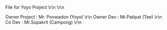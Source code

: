 File for Yoyo Project \r\n \r\n

Owner Project : Mr. Poowadon (Yoyo) \r\n
Owner Dev : Mr.Patipat (Tee) \r\n
Co Dev : Mr.Supakrit (Campong)  \r\n

